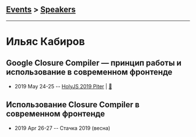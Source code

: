 ## [Events](../README.md) > [Speakers](../speakers.md)
---

# Ильяс Кабиров

## Google Closure Compiler — принцип работы и использование в современном фронтенде
- 2019 May 24-25 -- [HolyJS 2019 Piter](https://youtu.be/TodYDWUKlWI)  | [:notebook:](https://assets.ctfassets.net/nn534z2fqr9f/5Hr9RXpCHjlPxIT8aW8dAH/df83d65d5c657ca0ee2c30aadf8c3fb9/Ilyas_Kabirov_Google_Closure_Compiler__printsip_raboty_i_ispolzovaniye_v_sovremennom_frontende.pdf)  
## Использование Closure Compiler в современном фронтенде
- 2019 Apr 26-27 -- Стачка 2019 (весна)    
